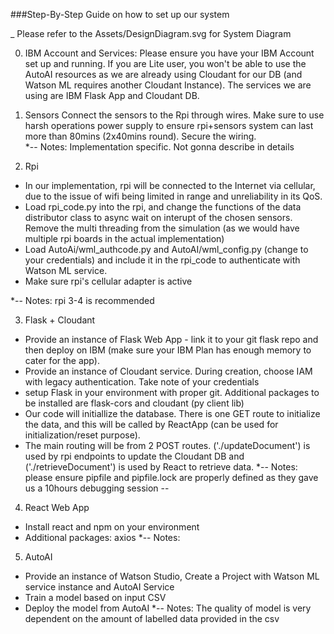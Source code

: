 ###Step-By-Step Guide on how to set up our system

_ Please refer to the Assets/DesignDiagram.svg for System Diagram

0. IBM Account and Services:
Please ensure you have your IBM Account set up and running. If you are Lite user, you won't be able to use the AutoAI resources as we are already using Cloudant for our DB (and Watson ML requires another Cloudant Instance). 
The services we are using are IBM Flask App and Cloudant DB. 

1. Sensors
Connect the sensors to the Rpi through wires. Make sure to use harsh operations power supply to ensure rpi+sensors system can last more than 80mins (2x40mins round). Secure the wiring.  
*-- Notes: Implementation specific. Not gonna describe in details

2. Rpi
- In our implementation, rpi will be connected to the Internet via cellular, due to the issue of wifi being limited in range and unreliability in its QoS.
- Load rpi_code.py into the rpi, and change the functions of the data distributor class to async wait on interupt of the chosen sensors. Remove the multi threading from the simulation (as we would have multiple rpi boards in the actual implementation)
- Load AutoAi/wml_authcode.py and AutoAI/wml_config.py (change to your credentials) and include it in the rpi_code to authenticate with Watson ML service. 
- Make sure rpi's cellular adapter is active 

*-- Notes: rpi 3-4 is recommended

3. Flask + Cloudant
- Provide an instance of Flask Web App  - link it to your git flask repo and then deploy on IBM (make sure your IBM Plan has enough memory to cater for the app). 
- Provide an instance of Cloudant service. During creation, choose IAM with legacy authentication. Take note of your credentials 
- setup Flask in your environment with proper git. Additional packages to be installed are flask-cors and cloudant (py client lib)
- Our code will initiallize the database. There is one GET route to initialize the data, and this will be called by ReactApp (can be used for initialization/reset purpose).  
- The main routing will be from 2 POST routes. ('./updateDocument') is used by rpi endpoints to update the Cloudant DB and ('./retrieveDocument') is used by React to retrieve data. 
*-- Notes: please ensure pipfile and pipfile.lock are properly defined as they gave us a 10hours debugging session --

4. React Web App
- Install react and npm on your environment
- Additional packages: axios 
*-- Notes: 

5. AutoAI
- Provide an instance of Watson Studio, Create a Project with Watson ML service instance and AutoAI Service
- Train a model based on input CSV
- Deploy the model from AutoAI 
*-- Notes: The quality of model is very dependent on the amount of labelled data provided in the csv

